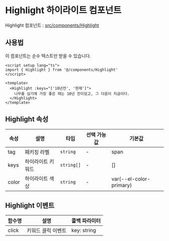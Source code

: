 # Highlight 하이라이트 컴포넌트

Highlight 컴포넌트 : [src/components/Highlight](https://github.com/web2-solution/web2-vue-framework/tree/demo/src/components/Highlight) 

## 사용법

이 컴포넌트는 순수 텍스트만 받을 수 있습니다.

```vue
<script setup lang="ts">
import { Highlight } from '@/components/Highlight'
</script>

<template>
  <Highlight :keys="['10년전', '현재']">
    나무를 심기에 가장 좋은 때는 10년 전이었고, 그 다음이 지금이다.
  </Highlight>
</template>

```

## Highlight 속성

| 속성 | 설명 | 타입 | 선택 가능 값 | 기본값 |
| ---- | ---- | ---- | ---- | ---- |
| tag | 패키징 라벨 | `string` | - | span |
| keys | 하이라이트 키워드 | `string[]` | - | [] |
| color | 하이라이트 색상 | `string` | - | var(--el-color-primary) |

## Highlight 이벤트

| 함수명 | 설명 | 콜백 파라미터 |
| ---- | ---- | ---- |
| click | 키워드 클릭 이벤트 | key: string |
